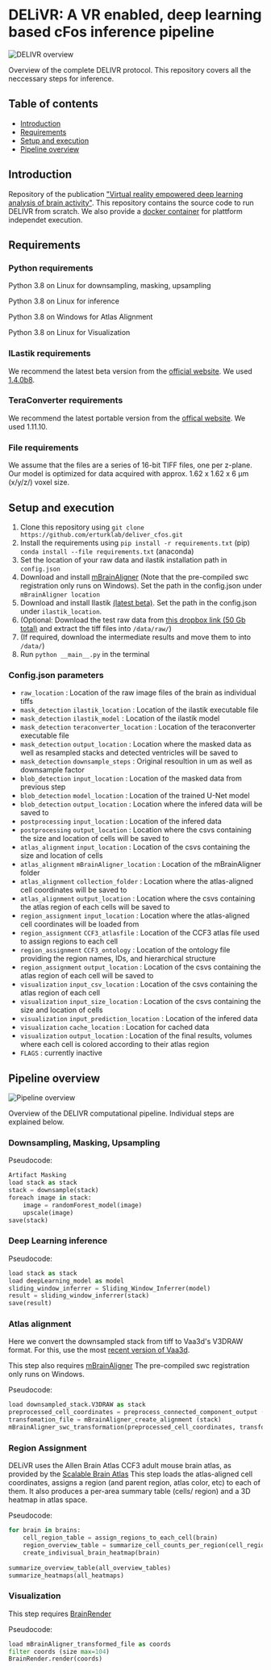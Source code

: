 # DELiVR: A VR enabled, deep learning based cFos inference pipeline
![DELIVR overview](/images/delivr_overview.png "Overview of the DELIVR protocol")
<figcaption class="caption">Overview of the complete DELIVR protocol. This repository covers all the neccessary steps for inference.</figcaption>

## Table of contents
- [Introduction](#introduction)
- [Requirements](#requirements)
- [Setup and execution](#setup-and-execution)
- [Pipeline overview](#pipeline-overview)
## Introduction
Repository of the publication ["Virtual reality empowered deep learning analysis of brain activity"](https://doi.org/10.1101/2023.05.18.540970).
This repository contains the source code to run DELIVR from scratch. We also provide a [docker container](https://discotechnologies.org/DELiVR) for plattform independet execution.
## Requirements
### Python requirements
Python 3.8 on Linux for downsampling, masking, upsampling 

Python 3.8 on Linux for inference 

Python 3.8 on Windows for Atlas Alignment 

Python 3.8 on Linux for Visualization

### ILastik requirements
We recommend the latest beta version from the [official website](https://www.ilastik.org/download.html). We used [1.4.0b8](https://files.ilastik.org/ilastik-1.4.0b8-Linux.tar.bz2). 

### TeraConverter requirements
We recommend the latest portable version from the [offical website](https://github.com/abria/TeraStitcher/wiki/Binary-packages#terastitcher-portable-no-gui--only-command-line-tools). We used 1.11.10.

### File requirements
We assume that the files are a series of 16-bit TIFF files, one per z-plane. Our model is optimized for data acquired with approx. 1.62 x 1.62 x 6 µm (x/y/z/) voxel size. 

## Setup and execution 
1. Clone this repository using `git clone https://github.com/erturklab/deliver_cfos.git`
2. Install the requirements using `pip install -r requirements.txt` (pip) `conda install --file requirements.txt` (anaconda)
3. Set the location of your raw data and ilastik installation path in `config.json`
4. Download and install [mBrainAligner](https://github.com/Vaa3D/vaa3d_tools/tree/master/hackathon/mBrainAligner) (Note that the pre-compiled swc registration only runs on Windows). Set the path in the config.json under `mBrainAligner location`
5. Download and install Ilastik [(latest beta)](https://www.ilastik.org/download.html). Set the path in the config.json under `ilastik_location`. 
6. (Optional: Download the test raw data from [this dropbox link (50 Gb total)](https://www.dropbox.com/sh/ylm4hpk90uts74l/AAAJFlvLI0U-VGSyUmC_9gcoa?dl=0) and extract the tiff files into `/data/raw/`) 
7. (If required, download the intermediate results and move them to into `/data/`)
8. Run `python __main__.py` in the terminal

### Config.json parameters
- `raw_location` : Location of the raw image files of the brain as individual tiffs
- `mask_detection` `ilastik_location`  : Location of the ilastik executable file 
- `mask_detection` `ilastik_model`  : Location of the ilastik model 
- `mask_detection` `teraconverter_location`  : Location of the teraconverter executable file
- `mask_detection` `output_location`  : Location where the masked data as well as resampled stacks and detected ventricles will be saved to 
- `mask_detection` `downsample_steps`  : Original resoultion in um as well as downsample factor
- `blob_detection` `input_location` : Location of the masked data from previous step 
- `blob_detection` `model_location` : Location of the trained U-Net model
- `blob_detection` `output_location` : Location where the infered data will be saved to 
- `postprocessing` `input_location` : Location of the infered data 
- `postprocessing` `output_location` : Location where the csvs containing the size and location of cells will be saved to 
- `atlas_alignment` `input_location` : Location of the csvs containing the size and location of cells 
- `atlas_alignment` `mBrainAligner_location` : Location of the mBrainAligner folder
- `atlas_alignment` `collection_folder` : Location where the atlas-aligned cell coordinates will be saved to 
- `atlas_alignment` `output_location` : Location where the csvs containing the atlas region of each cells will be saved to
- `region_assignment` `input_location` : Location where the atlas-aligned cell coordinates will be loaded from 
- `region_assignment` `CCF3_atlasfile` : Location of the CCF3 atlas file used to assign regions to each cell 
- `region_assignment` `CCF3_ontology` : Location of the ontology file providing the region names, IDs, and hierarchical structure 
- `region_assignment` `output_location` : Location of the csvs containing the atlas region of each cell will be saved to  
- `visualization` `input_csv_location` : Location of the csvs containing the atlas region of each cell 
- `visualization` `input_size_location` : Location of the csvs containing the size and location of cells 
- `visualization` `input_prediction_location` : Location of the infered data 
- `visualization` `cache_location` : Location for cached data 
- `visualization` `output_location` : Location of the final results, volumes where each cell is colored according to their atlas region
- `FLAGS` : currently inactive 

## Pipeline overview
![Pipeline overview](/images/pipeline.png "Overview of the DELIVR computational pipeline")
<figcaption class="caption">Overview of the DELIVR computational pipeline. Individual steps are explained below.</figcaption>

### Downsampling, Masking, Upsampling

Pseudocode:
```python
Artifact Masking
load stack as stack
stack = downsample(stack)
foreach image in stack:
    image = randomForest_model(image)
    upscale(image)
save(stack)
```


### Deep Learning inference
Pseudocode: 
```python
load stack as stack
load deepLearning_model as model
sliding_window_inferrer = Sliding_Window_Inferrer(model)
result = sliding_window_inferrer(stack)
save(result)
```

### Atlas alignment
Here we convert the downsampled stack from tiff to Vaa3d's V3DRAW format. For this, use the most [recent version of Vaa3d](https://github.com/Vaa3D/release/releases/).

This step also requires [mBrainAligner](https://github.com/Vaa3D/vaa3d_tools/tree/master/hackathon/mBrainAligner) 
The pre-compiled swc registration only runs on Windows. 

Pseudocode:
```python
load downsampled_stack.V3DRAW as stack
preprocessed_cell_coordinates = preprocess_connected_component_output (cc_output)
transfomation_file = mBrainAligner_create_alignment (stack)
mBrainAligner_swc_transformation(preprocessed_cell_coordinates, transformation_file)
```

### Region Assignment 
DELiVR uses the Allen Brain Atlas CCF3 adult mouse brain atlas, as provided by the [Scalable Brain Atlas](https://scalablebrainatlas.incf.org/mouse/ABA_v3) 
This step loads the atlas-aligned cell coordinates, assigns a region (and parent region, atlas color, etc) to each of them. It also produces a per-area summary table (cells/ region) and a 3D heatmap in atlas space. 

Pseudocode:
```python
for brain in brains:
    cell_region_table = assign_regions_to_each_cell(brain)
    region_overview_table = summarize_cell_counts_per_region(cell_region_table)
    create_indivisual_brain_heatmap(brain)
    
summarize_overview_table(all_overview_tables)
summarize_heatmaps(all_heatmaps)
```


### Visualization
This step requires [BrainRender](https://github.com/brainglobe/brainrender) 

Pseudocode: 
```python
load mBrainAligner_transformed_file as coords
filter coords (size max=104)
BrainRender.render(coords)
```
